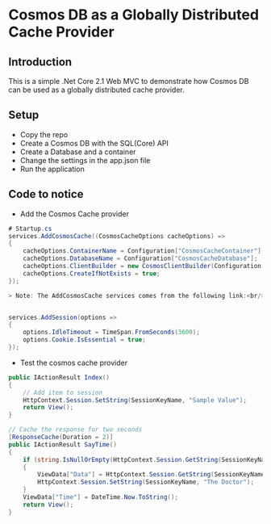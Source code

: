 # Cosmos DB as a Globally Distributed Cache Provider

## Introduction

This is a simple .Net Core 2.1 Web MVC to demonstrate how Cosmos DB can be used as a globally distributed cache provider.

## Setup

- Copy the repo
- Create a Cosmos DB with the SQL(Core) API
- Create a Database and a container
- Change the settings in the app.json file
- Run the application

## Code to notice

- Add the Cosmos Cache provider

```c#
# Startup.cs
services.AddCosmosCache((CosmosCacheOptions cacheOptions) =>
{
    cacheOptions.ContainerName = Configuration["CosmosCacheContainer"];
    cacheOptions.DatabaseName = Configuration["CosmosCacheDatabase"];
    cacheOptions.ClientBuilder = new CosmosClientBuilder(Configuration["CosmosConnectionString"]);
    cacheOptions.CreateIfNotExists = true;
});

> Note: The AddCosmosCache services comes from the following link:<br/>https://github.com/Azure/Microsoft.Extensions.Caching.Cosmos


services.AddSession(options =>
{
    options.IdleTimeout = TimeSpan.FromSeconds(3600);
    options.Cookie.IsEssential = true;
});
```

- Test the cosmos cache provider

```c#
public IActionResult Index()
{
    // Add item to session
    HttpContext.Session.SetString(SessionKeyName, "Sample Value");
    return View();
}

// Cache the response for two seconds
[ResponseCache(Duration = 2)]
public IActionResult SayTime()
{
    if (string.IsNullOrEmpty(HttpContext.Session.GetString(SessionKeyName)))
    {
        ViewData["Data"] = HttpContext.Session.GetString(SessionKeyName);
        HttpContext.Session.SetString(SessionKeyName, "The Doctor");
    }
    ViewData["Time"] = DateTime.Now.ToString();
    return View();
}
```
